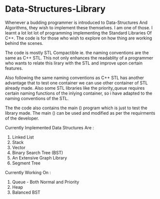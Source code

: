 Data-Structures-Library
=======================

Whenever a budding programmer is introduced to Data-Structures And Algorithms, they wish to implement these themselves.
I am one of those. I learnt a lot lot lot of programming implementing the Standard Libraries Of C++.
The code is for those who wish to explore on how thing are working behind the scenes.

The code is mostly STL Compactible ie. the naming conventions are the same as C++ STL. This not only enhances the readablity of a programmer who wants to relate this lirary with the STL and improve upon certain features.

Also following the same naming conventions as C++ STL has another advantage that to test one container we can use other container of STL already made. Also some STL libraries like the priority_queue requires certain naming functions of the inlying container, so i have adapted to the naming conventions of the STL.

The the code also contains the main () program which is just to test the library made.
The main () can be used and modified as per the requirments of the developer.

Currently Implemented Data Structures Are :

1. Linked List 
2. Stack 
3. Vector
4. Binary Search Tree (BST)
5. An Extensive Graph Library
6. Segment Tree

Currently Working On :

1. Queue - Both Normal and Priority
2. Heap
3. Balanced BST
